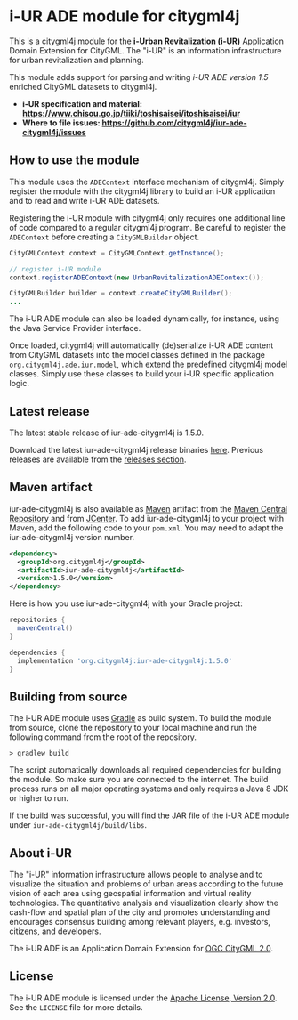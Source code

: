 # i-UR ADE module for citygml4j

This is a citygml4j module for the **i-Urban Revitalization (i-UR)** Application Domain Extension for CityGML.
The "i-UR" is an information infrastructure for urban revitalization and planning.

This module adds support for parsing and writing *i-UR ADE version 1.5* enriched CityGML datasets to citygml4j.

* **i-UR specification and material: https://www.chisou.go.jp/tiiki/toshisaisei/itoshisaisei/iur**
* **Where to file issues: https://github.com/citygml4j/iur-ade-citygml4j/issues**

## How to use the module
This module uses the `ADEContext` interface mechanism of citygml4j. Simply register the module with the citygml4j
library to build an i-UR application and to read and write i-UR ADE datasets.

Registering the i-UR module with citygml4j only requires one additional line of code compared to a regular citygml4j
program. Be careful to register the `ADEContext` before creating a `CityGMLBuilder` object.

```java
CityGMLContext context = CityGMLContext.getInstance();

// register i-UR module
context.registerADEContext(new UrbanRevitalizationADEContext());

CityGMLBuilder builder = context.createCityGMLBuilder();
...
```

The i-UR ADE module can also be loaded dynamically, for instance, using the Java Service Provider interface.

Once loaded, citygml4j will automatically (de)serialize i-UR ADE content from CityGML datasets into the model classes
defined in the package `org.citygml4j.ade.iur.model`, which extend the predefined citygml4j model classes. Simply use
these classes to build your i-UR specific application logic.

## Latest release
The latest stable release of iur-ade-citygml4j is 1.5.0.

Download the latest iur-ade-citygml4j release binaries
[here](https://github.com/citygml4j/iur-ade-citygml4j/releases/download/v1.5.0/iur-ade-citygml4j-1.5.0.zip).
Previous releases are available from the [releases section](https://github.com/citygml4j/iur-ade-citygml4j/releases).

## Maven artifact
iur-ade-citygml4j is also available as [Maven](http://maven.apache.org/) artifact from the
[Maven Central Repository](https://search.maven.org/search?q=iur-ade-citygml4j) and from
[JCenter](https://bintray.com/bintray/jcenter). To add iur-ade-citygml4j to your project with Maven, add the following
code to your `pom.xml`. You may need to adapt the iur-ade-citygml4j version number.

```xml
<dependency>
  <groupId>org.citygml4j</groupId>
  <artifactId>iur-ade-citygml4j</artifactId>
  <version>1.5.0</version>
</dependency>
```

Here is how you use iur-ade-citygml4j with your Gradle project:

```gradle
repositories {
  mavenCentral()
}

dependencies {
  implementation 'org.citygml4j:iur-ade-citygml4j:1.5.0'
}
```

## Building from source
The i-UR ADE module uses [Gradle](https://gradle.org/) as build system. To build the module from source, clone the
repository to your local machine and run the following command from the root of the repository.

    > gradlew build

The script automatically downloads all required dependencies for building the module. So make sure you are connected
to the internet. The build process runs on all major operating systems and only requires a Java 8 JDK or higher to run.

If the build was successful, you will find the JAR file of the i-UR ADE module under `iur-ade-citygml4j/build/libs`.

## About i-UR
The "i-UR" information infrastructure allows people to analyse and to visualize the situation and problems of urban areas
according to the future vision of each area using geospatial information and virtual reality technologies. The
quantitative analysis and visualization clearly show the cash-flow and spatial plan of the city and promotes
understanding and encourages consensus building among relevant players, e.g. investors, citizens, and developers.

The i-UR ADE is an Application Domain Extension for [OGC CityGML 2.0](http://www.opengeospatial.org/standards/citygml).

## License

The i-UR ADE module is licensed under the [Apache License, Version 2.0](http://www.apache.org/licenses/LICENSE-2.0).
See the `LICENSE` file for more details.